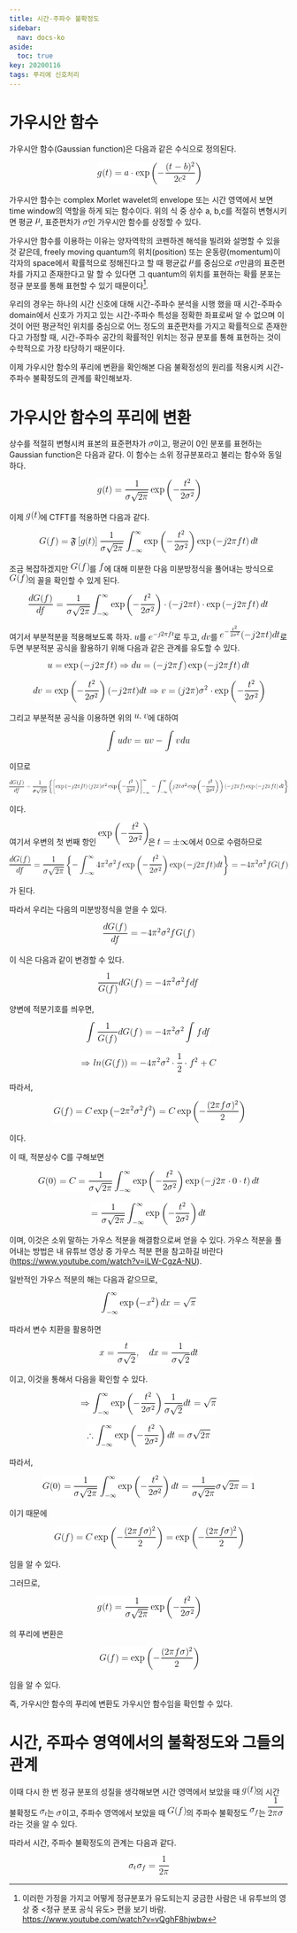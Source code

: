 ```yaml
---
title: 시간-주파수 불확정도
sidebar:
  nav: docs-ko
aside:
  toc: true
key: 20200116
tags: 푸리에 신호처리
---
```


# 가우시안 함수

가우시안 함수(Gaussian function)은 다음과 같은 수식으로 정의된다.

<p align = "center"> <img src = "https://raw.githubusercontent.com/angeloyeo/angeloyeo.github.io/master/equations/2020-01-16-time_frequency_uncertainty/eq1.png"> </p>

가우시안 함수는 complex Morlet wavelet의 envelope 또는 시간 영역에서 보면 time window의 역할을 하게 되는 함수이다. 위의 식 중 상수 a, b,c를 적절히 변형시키면 평균 <img src = "https://raw.githubusercontent.com/angeloyeo/angeloyeo.github.io/master/equations/2020-01-16-time_frequency_uncertainty/eq2.png">, 표준편차가 <img src = "https://raw.githubusercontent.com/angeloyeo/angeloyeo.github.io/master/equations/2020-01-16-time_frequency_uncertainty/eq3.png">인 가우시안 함수를 상정할 수 있다.

가우시안 함수를 이용하는 이유는 양자역학의 코펜하겐 해석을 빌려와 설명할 수 있을 것 같은데, freely moving quantum의 위치(position) 또는 운동량(momentum)이 각자의 space에서 확률적으로 정해진다고 할 때 평균값 <img src = "https://raw.githubusercontent.com/angeloyeo/angeloyeo.github.io/master/equations/2020-01-16-time_frequency_uncertainty/eq4.png">를 중심으로 <img src = "https://raw.githubusercontent.com/angeloyeo/angeloyeo.github.io/master/equations/2020-01-16-time_frequency_uncertainty/eq5.png">만큼의 표준편차를 가지고 존재한다고 말 할 수 있다면 그 quantum의 위치를 표현하는 확률 분포는 정규 분포를 통해 표현할 수 있기 때문이다[^1].

[^1]: 이러한 가정을 가지고 어떻게 정규분포가 유도되는지 궁금한 사람은 내 유투브의 영상 중 <정규 분포 공식 유도> 편을 보기 바람. https://www.youtube.com/watch?v=vQghF8hjwbw

우리의 경우는 하나의 시간 신호에 대해 시간-주파수 분석을 시행 했을 때 시간-주파수 domain에서 신호가 가지고 있는 시간-주파수 특성을 정확한 좌표로써 알 수 없으며 이것이 어떤 평균적인 위치를 중심으로 어느 정도의 표준편차를 가지고 확률적으로 존재한다고 가정할 때, 시간-주파수 공간의 확률적인 위치는 정규 분포를 통해 표현하는 것이 수학적으로 가장 타당하기 때문이다.

이제 가우시안 함수의 푸리에 변환을 확인해본 다음 불확정성의 원리를 적용시켜 시간-주파수 불확정도의 관계를 확인해보자.

# 가우시안 함수의 푸리에 변환

상수를 적절히 변형시켜 표본의 표준편차가 <img src = "https://raw.githubusercontent.com/angeloyeo/angeloyeo.github.io/master/equations/2020-01-16-time_frequency_uncertainty/eq6.png">이고, 평균이 0인 분포를 표현하는 Gaussian function은 다음과 같다. 이 함수는 소위 정규분포라고 불리는 함수와 동일하다.

<p align = "center"> <img src = "https://raw.githubusercontent.com/angeloyeo/angeloyeo.github.io/master/equations/2020-01-16-time_frequency_uncertainty/eq7.png"> </p>

이제 <img src = "https://raw.githubusercontent.com/angeloyeo/angeloyeo.github.io/master/equations/2020-01-16-time_frequency_uncertainty/eq8.png">에  CTFT를 적용하면 다음과 같다.

<p align = "center"> <img src = "https://raw.githubusercontent.com/angeloyeo/angeloyeo.github.io/master/equations/2020-01-16-time_frequency_uncertainty/eq9.png"> </p>

조금 복잡하겠지만 <img src = "https://raw.githubusercontent.com/angeloyeo/angeloyeo.github.io/master/equations/2020-01-16-time_frequency_uncertainty/eq10.png">를 <img src = "https://raw.githubusercontent.com/angeloyeo/angeloyeo.github.io/master/equations/2020-01-16-time_frequency_uncertainty/eq11.png">에 대해 미분한 다음 미분방정식을 풀어내는 방식으로 <img src = "https://raw.githubusercontent.com/angeloyeo/angeloyeo.github.io/master/equations/2020-01-16-time_frequency_uncertainty/eq12.png">의 꼴을 확인할 수 있게 된다.

<p align = "center"> <img src = "https://raw.githubusercontent.com/angeloyeo/angeloyeo.github.io/master/equations/2020-01-16-time_frequency_uncertainty/eq13.png"> </p>

여기서 부분적분을 적용해보도록 하자. <img src = "https://raw.githubusercontent.com/angeloyeo/angeloyeo.github.io/master/equations/2020-01-16-time_frequency_uncertainty/eq14.png">를 <img src = "https://raw.githubusercontent.com/angeloyeo/angeloyeo.github.io/master/equations/2020-01-16-time_frequency_uncertainty/eq15.png">로 두고, <img src = "https://raw.githubusercontent.com/angeloyeo/angeloyeo.github.io/master/equations/2020-01-16-time_frequency_uncertainty/eq16.png">를 <img src = "https://raw.githubusercontent.com/angeloyeo/angeloyeo.github.io/master/equations/2020-01-16-time_frequency_uncertainty/eq17.png">로 두면 부분적분 공식을 활용하기 위해 다음과 같은 관계를 유도할 수 있다.

<p align = "center"> <img src = "https://raw.githubusercontent.com/angeloyeo/angeloyeo.github.io/master/equations/2020-01-16-time_frequency_uncertainty/eq18.png"> </p>

<p align = "center"> <img src = "https://raw.githubusercontent.com/angeloyeo/angeloyeo.github.io/master/equations/2020-01-16-time_frequency_uncertainty/eq19.png"> </p>

그리고 부분적분 공식을 이용하면 위의 <img src = "https://raw.githubusercontent.com/angeloyeo/angeloyeo.github.io/master/equations/2020-01-16-time_frequency_uncertainty/eq20.png">에 대하여

<p align = "center"> <img src = "https://raw.githubusercontent.com/angeloyeo/angeloyeo.github.io/master/equations/2020-01-16-time_frequency_uncertainty/eq21.png"> </p>

이므로

<p align = "center"> <img src = "https://raw.githubusercontent.com/angeloyeo/angeloyeo.github.io/master/equations/2020-01-16-time_frequency_uncertainty/eq22.png"> </p>

이다.

여기서 우변의 첫 번째 항인 <img src = "https://raw.githubusercontent.com/angeloyeo/angeloyeo.github.io/master/equations/2020-01-16-time_frequency_uncertainty/eq23.png">은 <img src = "https://raw.githubusercontent.com/angeloyeo/angeloyeo.github.io/master/equations/2020-01-16-time_frequency_uncertainty/eq24.png">에서 0으로 수렴하므로

<p align = "center"> <img src = "https://raw.githubusercontent.com/angeloyeo/angeloyeo.github.io/master/equations/2020-01-16-time_frequency_uncertainty/eq25.png"> </p>

가 된다.

따라서 우리는 다음의 미분방정식을 얻을 수 있다.

<p align = "center"> <img src = "https://raw.githubusercontent.com/angeloyeo/angeloyeo.github.io/master/equations/2020-01-16-time_frequency_uncertainty/eq26.png"> </p>


이 식은 다음과 같이 변경할 수 있다.

<p align = "center"> <img src = "https://raw.githubusercontent.com/angeloyeo/angeloyeo.github.io/master/equations/2020-01-16-time_frequency_uncertainty/eq27.png"> </p>

양변에 적분기호를 씌우면,

<p align = "center"> <img src = "https://raw.githubusercontent.com/angeloyeo/angeloyeo.github.io/master/equations/2020-01-16-time_frequency_uncertainty/eq28.png"> </p>

<p align = "center"> <img src = "https://raw.githubusercontent.com/angeloyeo/angeloyeo.github.io/master/equations/2020-01-16-time_frequency_uncertainty/eq29.png"> </p>


따라서,

<p align = "center"> <img src = "https://raw.githubusercontent.com/angeloyeo/angeloyeo.github.io/master/equations/2020-01-16-time_frequency_uncertainty/eq30.png"> </p>

이다.

이 때, 적분상수 C를 구해보면

<p align = "center"> <img src = "https://raw.githubusercontent.com/angeloyeo/angeloyeo.github.io/master/equations/2020-01-16-time_frequency_uncertainty/eq31.png"> </p>

<p align = "center"> <img src = "https://raw.githubusercontent.com/angeloyeo/angeloyeo.github.io/master/equations/2020-01-16-time_frequency_uncertainty/eq32.png"> </p>


이며, 이것은 소위 말하는 가우스 적분을 해결함으로써 얻을 수 있다. 가우스 적분을 풀어내는 방법은 내 유튜브 영상 중 가우스 적분 편을 참고하길 바란다 (https://www.youtube.com/watch?v=iLW-CgzA-NU). 

일반적인 가우스 적분의 해는 다음과 같으므로,

<p align = "center"> <img src = "https://raw.githubusercontent.com/angeloyeo/angeloyeo.github.io/master/equations/2020-01-16-time_frequency_uncertainty/eq33.png"> </p>

따라서 변수 치환을 활용하면

<p align = "center"> <img src = "https://raw.githubusercontent.com/angeloyeo/angeloyeo.github.io/master/equations/2020-01-16-time_frequency_uncertainty/eq34.png"> </p>

이고, 이것을 통해서 다음을 확인할 수 있다.

<p align = "center"> <img src = "https://raw.githubusercontent.com/angeloyeo/angeloyeo.github.io/master/equations/2020-01-16-time_frequency_uncertainty/eq35.png"> </p>

<p align = "center"> <img src = "https://raw.githubusercontent.com/angeloyeo/angeloyeo.github.io/master/equations/2020-01-16-time_frequency_uncertainty/eq36.png"> </p>


따라서,

<p align = "center"> <img src = "https://raw.githubusercontent.com/angeloyeo/angeloyeo.github.io/master/equations/2020-01-16-time_frequency_uncertainty/eq37.png"> </p>

이기 때문에

<p align = "center"> <img src = "https://raw.githubusercontent.com/angeloyeo/angeloyeo.github.io/master/equations/2020-01-16-time_frequency_uncertainty/eq38.png"> </p>

임을 알 수 있다.

그러므로,

<p align = "center"> <img src = "https://raw.githubusercontent.com/angeloyeo/angeloyeo.github.io/master/equations/2020-01-16-time_frequency_uncertainty/eq39.png"> </p>

의 푸리에 변환은

<p align = "center"> <img src = "https://raw.githubusercontent.com/angeloyeo/angeloyeo.github.io/master/equations/2020-01-16-time_frequency_uncertainty/eq40.png"> </p>

임을 알 수 있다.

즉, 가우시안 함수의 푸리에 변환도 가우시안 함수임을 확인할 수 있다.


# 시간, 주파수 영역에서의 불확정도와 그들의 관계

이때 다시 한 번 정규 분포의 성질을 생각해보면 시간 영역에서 보았을 때 <img src = "https://raw.githubusercontent.com/angeloyeo/angeloyeo.github.io/master/equations/2020-01-16-time_frequency_uncertainty/eq41.png">의 시간 불확정도 <img src = "https://raw.githubusercontent.com/angeloyeo/angeloyeo.github.io/master/equations/2020-01-16-time_frequency_uncertainty/eq42.png">는 <img src = "https://raw.githubusercontent.com/angeloyeo/angeloyeo.github.io/master/equations/2020-01-16-time_frequency_uncertainty/eq43.png">이고, 주파수 영역에서 보았을 때 <img src = "https://raw.githubusercontent.com/angeloyeo/angeloyeo.github.io/master/equations/2020-01-16-time_frequency_uncertainty/eq44.png">의 주파수 불확정도 <img src = "https://raw.githubusercontent.com/angeloyeo/angeloyeo.github.io/master/equations/2020-01-16-time_frequency_uncertainty/eq45.png">는 <img src = "https://raw.githubusercontent.com/angeloyeo/angeloyeo.github.io/master/equations/2020-01-16-time_frequency_uncertainty/eq46.png">라는 것을 알 수 있다. 

따라서 시간, 주파수 불확정도의 관계는 다음과 같다.

<p align = "center"> <img src = "https://raw.githubusercontent.com/angeloyeo/angeloyeo.github.io/master/equations/2020-01-16-time_frequency_uncertainty/eq47.png"> </p>